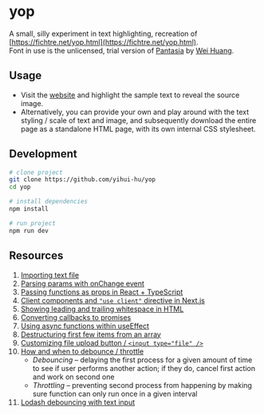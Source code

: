 # yop

A small, silly experiment in text highlighting, recreation of [https://fichtre.net/yop.html](https://fichtre.net/yop.html).  
Font in use is the unlicensed, trial version of [Pantasia](https://counter-forms.com/typefaces/pantasia) by [Wei Huang](https://weiweihuanghuang.github.io/).

## Usage

- Visit the [website](https://y0p.vercel.app) and highlight the sample text to reveal the source image. 
- Alternatively, you can provide your own and play around with the text styling / scale of text and image, and subsequently download the entire page as a standalone HTML page, with its own internal CSS stylesheet.

## Development

```bash
# clone project
git clone https://github.com/yihui-hu/yop
cd yop

# install dependencies
npm install

# run project
npm run dev
```

## Resources

1. [Importing text file](https://stackoverflow.com/questions/50539756/how-to-import-a-txt-file-from-my-source)
2. [Parsing params with onChange event](https://stackoverflow.com/questions/44917513/passing-an-additional-parameter-with-an-onchange-event)
3. [Passing functions as props in React + TypeScript](https://stackoverflow.com/questions/68895112/how-to-pass-function-as-a-prop-in-react-typescript)
4. [Client components and ```"use client"``` directive in Next.js](https://stackoverflow.com/questions/74965849/youre-importing-a-component-that-needs-usestate-it-only-works-in-a-client-comp)
5. [Showing leading and trailing whitespace in HTML](https://stackoverflow.com/questions/38051561/show-white-space-at-the-beginning-of-a-text-in-html)
6. [Converting callbacks to promises](https://zellwk.com/blog/converting-callbacks-to-promises/)
7. [Using async functions within useEffect](https://devtrium.com/posts/async-functions-useeffect)
8. [Destructuring first few items from an array](https://www.freecodecamp.org/news/how-to-destructure-an-array-in-javascript/)
9. [Customizing file upload button / ```<input type="file" />```](https://medium.com/web-dev-survey-from-kyoto/how-to-customize-the-file-upload-button-in-react-b3866a5973d8)
10. [How and when to debounce / throttle](https://blog.logrocket.com/how-and-when-to-debounce-or-throttle-in-react/)
    - *Debouncing* – delaying the first process for a given amount of time to see if user performs another action; if they do, cancel first action and work on second one
    - *Throttling* – preventing second process from happening by making sure function can only run once in a given interval
11. [Lodash debouncing with text input](https://stackoverflow.com/questions/36294134/lodash-debounce-with-react-input)